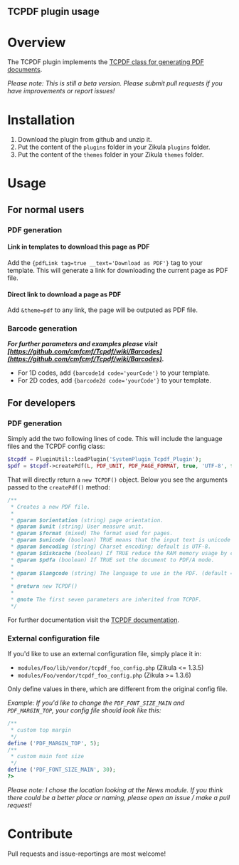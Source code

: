 TCPDF plugin usage
----------------------------------------

# Overview
The TCPDF plugin implements the [TCPDF class for generating PDF documents](http://www.tcpdf.org/).

*Please note: This is still a beta version. Please submit pull requests if you have improvements or report issues!*

# Installation

1. Download the plugin from github and unzip it.
2. Put the content of the `plugins` folder in your Zikula `plugins` folder.
3. Put the content of the `themes` folder in your Zikula `themes` folder.

# Usage

## For normal users

### PDF generation

#### Link in templates to download this page as PDF
Add the `{pdfLink tag=true __text='Download as PDF'}` tag to your template. This will generate a link for downloading the current page as PDF file.

#### Direct link to download a page as PDF
Add `&theme=pdf` to any link, the page will be outputed as PDF file.

### Barcode generation
***For further parameters and examples please visit [https://github.com/cmfcmf/Tcpdf/wiki/Barcodes](https://github.com/cmfcmf/Tcpdf/wiki/Barcodes).***
- For 1D codes, add `{barcode1d code='yourCode'}` to your template.
- For 2D codes, add `{barcode2d code='yourCode'}` to your template.

## For developers

### PDF generation
Simply add the two following lines of code. This will include the language files and the TCPDF config class:

```php
$tcpdf = PluginUtil::loadPlugin('SystemPlugin_Tcpdf_Plugin');
$pdf = $tcpdf->createPdf(L, PDF_UNIT, PDF_PAGE_FORMAT, true, 'UTF-8', false);
```

That will directly return a `new TCPDF()` object. Below you see the arguments passed to the `createPdf()` method:

```php
/**
 * Creates a new PDF file.
 *
 * @param $orientation (string) page orientation.
 * @param $unit (string) User measure unit.
 * @param $format (mixed) The format used for pages.
 * @param $unicode (boolean) TRUE means that the input text is unicode (default = true)
 * @param $encoding (string) Charset encoding; default is UTF-8.
 * @param $diskcache (boolean) If TRUE reduce the RAM memory usage by caching temporary data on filesystem (slower).
 * @param $pdfa (boolean) If TRUE set the document to PDF/A mode.
 *
 * @param $langcode (string) The language to use in the PDF. (default = system language)
 *
 * @return new TCPDF()
 *
 * @note The first seven parameters are inherited from TCPDF.
 */
```

For further documentation visit the [TCPDF documentation](http://www.TCPDF.org/doc/code/annotated.html).

### External configuration file

If you'd like to use an external configuration file, simply place it in:
- `modules/Foo/lib/vendor/tcpdf_foo_config.php` (Zikula <= 1.3.5)
- `modules/Foo/vendor/tcpdf_foo_config.php` (Zikula >= 1.3.6)

Only define values in there, which are different from the original config file.

*Example: If you'd like to change the `PDF_FONT_SIZE_MAIN` and `PDF_MARGIN_TOP`, your config file should look like this:*
```php
/**
 * custom top margin
 */
define ('PDF_MARGIN_TOP', 5);
/**
 * custom main font size
 */
define ('PDF_FONT_SIZE_MAIN', 30);
?>
```
*Please note: I chose the location looking at the News module. If you think there could be a better place or naming, please open an issue / make a pull request!*

# Contribute

Pull requests and issue-reportings are most welcome!
